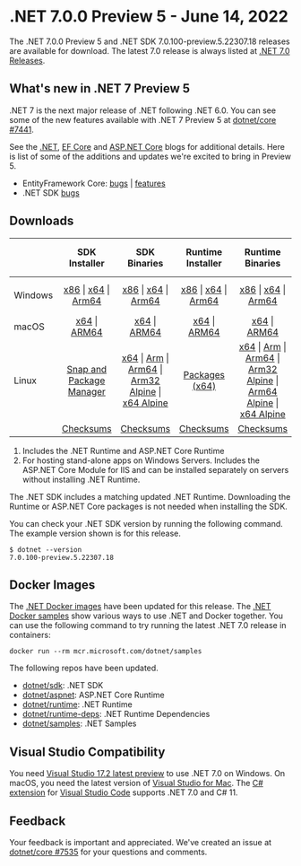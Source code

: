 # .NET 7.0.0 Preview 5  - June 14, 2022

The .NET 7.0.0 Preview 5 and .NET SDK 7.0.100-preview.5.22307.18 releases are available for download. The latest 7.0 release is always listed at [.NET 7.0 Releases](../README.md).

## What's new in .NET 7 Preview 5

.NET 7 is the next major release of .NET following .NET 6.0. You can see some of the new features available with .NET 7 Preview 5 at [dotnet/core #7441](https://github.com/dotnet/core/issues/7441).

See the [.NET][dotnet-blog], [EF Core][ef-blog] and [ASP.NET Core][aspnet-blog] blogs for additional details.
Here is list of some of the additions and updates we're excited to bring in Preview 5.

* EntityFramework Core: [bugs][ef_bugs] | [features][ef_features]
* .NET SDK [bugs][sdk_bugs]

## Downloads

|           | SDK Installer                        | SDK Binaries                 | Runtime Installer                                        | Runtime Binaries                                 | ASP.NET Core Runtime           |Windows Desktop Runtime          |
| --------- | :------------------------------------------:     | :----------------------:                 | :---------------------------:                            | :-------------------------:                      | :-----------------:            | :-----------------:            |
| Windows   | [x86][dotnet-sdk-win-x86.exe] \| [x64][dotnet-sdk-win-x64.exe] \| [Arm64][dotnet-sdk-win-arm64.exe] | [x86][dotnet-sdk-win-x86.zip] \| [x64][dotnet-sdk-win-x64.zip] \|  [Arm64][dotnet-sdk-win-arm64.zip] | [x86][dotnet-runtime-win-x86.exe] \| [x64][dotnet-runtime-win-x64.exe] \| [Arm64][dotnet-runtime-win-arm64.exe] | [x86][dotnet-runtime-win-x86.zip] \| [x64][dotnet-runtime-win-x64.zip] \| [Arm64][dotnet-runtime-win-arm64.zip] | [x86][aspnetcore-runtime-win-x86.exe] \| [x64][aspnetcore-runtime-win-x64.exe] \|; [Hosting Bundle][dotnet-hosting-win.exe] | [x86][windowsdesktop-runtime-win-x86.exe] \| [x64][windowsdesktop-runtime-win-x64.exe] \| [Arm64][windowsdesktop-runtime-win-arm64.exe] |
| macOS     | [x64][dotnet-sdk-osx-x64.pkg] \| [ARM64][dotnet-sdk-osx-arm64.pkg] | [x64][dotnet-sdk-osx-x64.tar.gz] \| [ARM64][dotnet-sdk-osx-arm64.tar.gz]  | [x64][dotnet-runtime-osx-x64.pkg] \| [ARM64][dotnet-runtime-osx-arm64.pkg] | [x64][dotnet-runtime-osx-x64.tar.gz] \| [ARM64][dotnet-runtime-osx-arm64.tar.gz]| [x64][aspnetcore-runtime-osx-x64.tar.gz] \| [ARM64][aspnetcore-runtime-osx-arm64.tar.gz] | - |
| Linux     |  [Snap and Package Manager](../install-linux.md)  | [x64][dotnet-sdk-linux-x64.tar.gz] \| [Arm][dotnet-sdk-linux-arm.tar.gz]  \| [Arm64][dotnet-sdk-linux-arm64.tar.gz] \| [Arm32 Alpine][dotnet-sdk-linux-musl-arm.tar.gz]  \| [x64 Alpine][dotnet-sdk-linux-musl-x64.tar.gz] | [Packages (x64)][linux-packages] | [x64][dotnet-runtime-linux-x64.tar.gz] \| [Arm][dotnet-runtime-linux-arm.tar.gz] \| [Arm64][dotnet-runtime-linux-arm64.tar.gz] \| [Arm32 Alpine][dotnet-runtime-linux-musl-arm.tar.gz] \| [Arm64 Alpine][dotnet-runtime-linux-musl-arm64.tar.gz] \| [x64 Alpine][dotnet-runtime-linux-musl-x64.tar.gz]  | [x64][aspnetcore-runtime-linux-x64.tar.gz]  \| [Arm][aspnetcore-runtime-linux-arm.tar.gz] \| [Arm64][aspnetcore-runtime-linux-arm64.tar.gz] \| [x64 Alpine][aspnetcore-runtime-linux-musl-x64.tar.gz] | - |
|  | [Checksums][checksums-sdk]                             | [Checksums][checksums-sdk]                                      | [Checksums][checksums-runtime]                             | [Checksums][checksums-runtime]  | [Checksums][checksums-runtime]  | [Checksums][checksums-runtime] |

1. Includes the .NET Runtime and ASP.NET Core Runtime
2. For hosting stand-alone apps on Windows Servers. Includes the ASP.NET Core Module for IIS and can be installed separately on servers without installing .NET Runtime.

The .NET SDK includes a matching updated .NET Runtime. Downloading the Runtime or ASP.NET Core packages is not needed when installing the SDK.

You can check your .NET SDK version by running the following command. The example version shown is for this release.

```console
$ dotnet --version
7.0.100-preview.5.22307.18
```

## Docker Images

The [.NET Docker images](https://hub.docker.com/_/microsoft-dotnet) have been updated for this release. The [.NET Docker samples](https://github.com/dotnet/dotnet-docker/blob/main/samples/README.md) show various ways to use .NET and Docker together. You can use the following command to try running the latest .NET 7.0 release in containers:

```console
docker run --rm mcr.microsoft.com/dotnet/samples
```

The following repos have been updated.

* [dotnet/sdk](https://github.com/dotnet/dotnet-docker/blob/main/README.sdk.md): .NET SDK
* [dotnet/aspnet](https://github.com/dotnet/dotnet-docker/blob/main/README.aspnet.md): ASP.NET Core Runtime
* [dotnet/runtime](https://github.com/dotnet/dotnet-docker/blob/main/README.runtime.md): .NET Runtime
* [dotnet/runtime-deps](https://github.com/dotnet/dotnet-docker/blob/main/README.runtime.md): .NET Runtime Dependencies
* [dotnet/samples](https://github.com/dotnet/dotnet-docker/blob/main/README.samples.md): .NET Samples

## Visual Studio Compatibility

You need [Visual Studio 17.2 latest preview](https://visualstudio.microsoft.com) to use .NET 7.0 on Windows. On macOS, you need the latest version of [Visual Studio for Mac](https://visualstudio.microsoft.com/vs/mac/). The [C# extension](https://code.visualstudio.com/docs/languages/dotnet) for [Visual Studio Code](https://code.visualstudio.com/) supports .NET 7.0 and C# 11.

## Feedback

Your feedback is important and appreciated. We've created an issue at [dotnet/core #7535](https://github.com/dotnet/core/issues/7535) for your questions and comments.

[checksums-runtime]: https://builds.dotnet.microsoft.com/dotnet/checksums/7.0.0-preview.5-sha.txt
[checksums-sdk]: https://builds.dotnet.microsoft.com/dotnet/checksums/7.0.0-preview.5-sha.txt

[dotnet-blog]:  https://devblogs.microsoft.com/dotnet/announcing-dotnet-7-preview-5/
[aspnet-blog]: https://devblogs.microsoft.com/dotnet/asp-net-core-updates-in-dotnet-7-preview-5
[ef-blog]: https://devblogs.microsoft.com/dotnet/announcing-ef7-preview5
[ef_bugs]: https://github.com/dotnet/efcore/issues?q=is%3Aissue+milestone%3A7.0.0-preview5+is%3Aclosed+label%3Atype-bug
[ef_features]: https://github.com/dotnet/efcore/issues?q=is%3Aissue+milestone%3A7.0.0-preview5+is%3Aclosed+label%3Atype-enhancement

[sdk_bugs]: https://github.com/dotnet/sdk/issues?q=is%3Aissue+is%3Aclosed+milestone%3A7.0.1xx

[linux-packages]: ../install-linux.md

[//]: # ( Runtime 7.0.0-preview.5.22301.12)
[dotnet-runtime-linux-arm.tar.gz]: https://download.visualstudio.microsoft.com/download/pr/b8f44599-e5f1-4a7b-b2dd-f9bee228c54e/7522bdd1cae9ea7f2923ba6e3598c1bd/dotnet-runtime-7.0.0-preview.5.22301.12-linux-arm.tar.gz
[dotnet-runtime-linux-arm64.tar.gz]: https://download.visualstudio.microsoft.com/download/pr/5ec6c59b-9ee8-4cf0-93b0-7ac4151a2bec/40970cdd60707cc3f21f9ee3766a876c/dotnet-runtime-7.0.0-preview.5.22301.12-linux-arm64.tar.gz
[dotnet-runtime-linux-musl-arm.tar.gz]: https://download.visualstudio.microsoft.com/download/pr/c20ca814-d961-4152-9579-d2f616d058db/c0899ef3449e0b128cbfc7cd0f4dc63d/dotnet-runtime-7.0.0-preview.5.22301.12-linux-musl-arm.tar.gz
[dotnet-runtime-linux-musl-arm64.tar.gz]: https://download.visualstudio.microsoft.com/download/pr/03b61a38-7ca1-4a22-8a4e-0ba89a4b9b7e/81950d134ad556fbfdabacbdb8c66d05/dotnet-runtime-7.0.0-preview.5.22301.12-linux-musl-arm64.tar.gz
[dotnet-runtime-linux-musl-x64.tar.gz]: https://download.visualstudio.microsoft.com/download/pr/f27b47c5-9bbc-4ad9-b609-dd684dac68b1/2ce81e413586e8aff261a80980edf6ac/dotnet-runtime-7.0.0-preview.5.22301.12-linux-musl-x64.tar.gz
[dotnet-runtime-linux-x64.tar.gz]: https://download.visualstudio.microsoft.com/download/pr/c3937a22-27d5-4c37-816f-801efe033301/77bb70ea418386cbb31962f1cb0446cd/dotnet-runtime-7.0.0-preview.5.22301.12-linux-x64.tar.gz
[dotnet-runtime-osx-arm64.pkg]: https://download.visualstudio.microsoft.com/download/pr/920477f9-28a1-47d7-8d09-5b22dcb91b64/90debd9228afd1938d37b29908e83767/dotnet-runtime-7.0.0-preview.5.22301.12-osx-arm64.pkg
[dotnet-runtime-osx-arm64.tar.gz]: https://download.visualstudio.microsoft.com/download/pr/6ce093c1-acae-47c2-9523-5946773e3a2d/4fc3117587145dee00305dfed13b8f58/dotnet-runtime-7.0.0-preview.5.22301.12-osx-arm64.tar.gz
[dotnet-runtime-osx-x64.pkg]: https://download.visualstudio.microsoft.com/download/pr/e0cc2aa2-6605-4a72-9d9d-be0cf9a5e76e/ec7d746edb1066ef985e7601a0c0b35f/dotnet-runtime-7.0.0-preview.5.22301.12-osx-x64.pkg
[dotnet-runtime-osx-x64.tar.gz]: https://download.visualstudio.microsoft.com/download/pr/35e2b13a-9cb1-446c-906a-1fe08deda59d/5ccd4109c6ffd446809c4a5bb1561fb1/dotnet-runtime-7.0.0-preview.5.22301.12-osx-x64.tar.gz
[dotnet-runtime-win-arm64.exe]: https://download.visualstudio.microsoft.com/download/pr/a9424ed6-b0c6-422a-8d1b-8edd7e7d24c2/bb0ad12e282151d4a3cd2307daf8479b/dotnet-runtime-7.0.0-preview.5.22301.12-win-arm64.exe
[dotnet-runtime-win-arm64.zip]: https://download.visualstudio.microsoft.com/download/pr/0f5a0f1b-6623-4a74-8ef3-2bb1c1fc6d71/fa0723c02bcbf985173d36e445a97643/dotnet-runtime-7.0.0-preview.5.22301.12-win-arm64.zip
[dotnet-runtime-win-x64.exe]: https://download.visualstudio.microsoft.com/download/pr/525e27ca-909a-49c2-b130-c307e4729962/6d34db09b2651447b74f1c7a118509df/dotnet-runtime-7.0.0-preview.5.22301.12-win-x64.exe
[dotnet-runtime-win-x64.zip]: https://download.visualstudio.microsoft.com/download/pr/7f0760ca-a92c-44ff-a70c-7f72ada83daf/1df4c9fb01c71fe9d0d5c1c2bf426977/dotnet-runtime-7.0.0-preview.5.22301.12-win-x64.zip
[dotnet-runtime-win-x86.exe]: https://download.visualstudio.microsoft.com/download/pr/c98b6130-8c1b-49f2-8ae1-7c057a749fc0/815ab221314bf75d849f39d743e525d6/dotnet-runtime-7.0.0-preview.5.22301.12-win-x86.exe
[dotnet-runtime-win-x86.zip]: https://download.visualstudio.microsoft.com/download/pr/245bffda-9656-4c17-91b7-2652cd8516f0/3fad460060b5385acbf7c59261987a5e/dotnet-runtime-7.0.0-preview.5.22301.12-win-x86.zip

[//]: # ( WindowsDesktop 7.0.0-preview.5.22302.5)
[windowsdesktop-runtime-win-arm64.exe]: https://download.visualstudio.microsoft.com/download/pr/0f0db829-eb74-429d-9efa-9f653e580a58/50e1c7ee798ee6079632b0dcb8825987/windowsdesktop-runtime-7.0.0-preview.5.22302.5-win-arm64.exe
[windowsdesktop-runtime-win-x64.exe]: https://download.visualstudio.microsoft.com/download/pr/0673b837-370e-4a07-968e-02c0f0e00fe1/a16408258a59c12fda9f64604911857d/windowsdesktop-runtime-7.0.0-preview.5.22302.5-win-x64.exe
[windowsdesktop-runtime-win-x86.exe]: https://download.visualstudio.microsoft.com/download/pr/9b696061-ac42-4718-bc68-f05cdf7687a5/8d3183677715ef4f8a1296eecf78ed9f/windowsdesktop-runtime-7.0.0-preview.5.22302.5-win-x86.exe

[//]: # ( ASP 7.0.0-preview.5.22303.8)
[aspnetcore-runtime-linux-arm.tar.gz]: https://download.visualstudio.microsoft.com/download/pr/9a0da074-bd0e-4241-b3d0-e0076bb304cf/368a270168dd46a359b5c4b65f2c3eb7/aspnetcore-runtime-7.0.0-preview.5.22303.8-linux-arm.tar.gz
[aspnetcore-runtime-linux-arm64.tar.gz]: https://download.visualstudio.microsoft.com/download/pr/3eb22afb-6454-4c90-9d32-24d7f9fadd8f/f98c80d32ca3df072fccd3579aff1a13/aspnetcore-runtime-7.0.0-preview.5.22303.8-linux-arm64.tar.gz
[aspnetcore-runtime-linux-musl-x64.tar.gz]: https://download.visualstudio.microsoft.com/download/pr/5ac03de8-51e4-460a-8c18-6ddcefc8b833/9f24ea44661d69cff3d3e47e9c9a010b/aspnetcore-runtime-7.0.0-preview.5.22303.8-linux-musl-x64.tar.gz
[aspnetcore-runtime-linux-x64.tar.gz]: https://download.visualstudio.microsoft.com/download/pr/57cfa892-9154-40a2-9643-4b74366115b3/cd04f7b035b3b7b485f422f2584d6da7/aspnetcore-runtime-7.0.0-preview.5.22303.8-linux-x64.tar.gz
[aspnetcore-runtime-osx-arm64.tar.gz]: https://download.visualstudio.microsoft.com/download/pr/87b70ee5-8e21-4ba6-8576-5045dd1ccb44/7e067f83e35bf8a1c69ebd361727fc30/aspnetcore-runtime-7.0.0-preview.5.22303.8-osx-arm64.tar.gz
[aspnetcore-runtime-osx-x64.tar.gz]: https://download.visualstudio.microsoft.com/download/pr/eb2110ee-7dc1-494f-baa9-e3aabea1a008/d1cbc2de8f0e88882d4faa8759401cf7/aspnetcore-runtime-7.0.0-preview.5.22303.8-osx-x64.tar.gz
[aspnetcore-runtime-win-x64.exe]: https://download.visualstudio.microsoft.com/download/pr/93cc1616-6624-476b-82b3-0bb2a63b9f4a/a4446b4f4218506d51b8217d7390b391/aspnetcore-runtime-7.0.0-preview.5.22303.8-win-x64.exe
[aspnetcore-runtime-win-x86.exe]: https://download.visualstudio.microsoft.com/download/pr/5dada56e-5dae-4bdf-acf0-eaf7d25dc1bf/4c215e34b6a0f6089321dc5a5ff44fdf/aspnetcore-runtime-7.0.0-preview.5.22303.8-win-x86.exe
[dotnet-hosting-win.exe]: https://download.visualstudio.microsoft.com/download/pr/3e56e811-4a8e-49b1-9217-18c936d93f76/5b74116c4e5e87a1eb4239d07784caa8/dotnet-hosting-7.0.0-preview.5.22303.8-win.exe

[//]: # ( SDK 7.0.100-preview.5.22307.18)
[dotnet-sdk-linux-arm.tar.gz]: https://download.visualstudio.microsoft.com/download/pr/1e73113f-92ca-436b-9e95-9c68c95ea5c0/8f969ce55125b1e1ed39ca2103b18425/dotnet-sdk-7.0.100-preview.5.22307.18-linux-arm.tar.gz
[dotnet-sdk-linux-arm64.tar.gz]: https://download.visualstudio.microsoft.com/download/pr/25092f42-500b-43da-9994-7577f6c7734c/507ea02dc7cf86ae94004afd2e916f58/dotnet-sdk-7.0.100-preview.5.22307.18-linux-arm64.tar.gz
[dotnet-sdk-linux-musl-arm.tar.gz]: https://download.visualstudio.microsoft.com/download/pr/7fadc5a9-c509-426e-b95f-591161fec0e5/fca815504b5619060748d554198371ad/dotnet-sdk-7.0.100-preview.5.22307.18-linux-musl-arm.tar.gz
[dotnet-sdk-linux-musl-x64.tar.gz]: https://download.visualstudio.microsoft.com/download/pr/1461daed-6a0c-4d65-81ec-c6343e3c6076/df39d465aa9d37855e63dc51e2d71827/dotnet-sdk-7.0.100-preview.5.22307.18-linux-musl-x64.tar.gz
[dotnet-sdk-linux-x64.tar.gz]: https://download.visualstudio.microsoft.com/download/pr/1c28fb12-c30d-411f-8d63-4dd9835387fe/cfe3d86f5600568ac354f7546f876589/dotnet-sdk-7.0.100-preview.5.22307.18-linux-x64.tar.gz
[dotnet-sdk-osx-arm64.pkg]: https://download.visualstudio.microsoft.com/download/pr/d8afcb7b-07c8-4834-8dc7-44e67d4db713/25de501bb6482bfee466cec9426af845/dotnet-sdk-7.0.100-preview.5.22307.18-osx-arm64.pkg
[dotnet-sdk-osx-arm64.tar.gz]: https://download.visualstudio.microsoft.com/download/pr/1264a7ff-d09d-424f-84ed-efab470cb615/9f6bdeb3997f68344a9d561d10cbd9cb/dotnet-sdk-7.0.100-preview.5.22307.18-osx-arm64.tar.gz
[dotnet-sdk-osx-x64.pkg]: https://download.visualstudio.microsoft.com/download/pr/eb929c1e-1148-49fe-ab31-a711a678a023/f8b7c7eaec03e178e8a515ce8a3a7955/dotnet-sdk-7.0.100-preview.5.22307.18-osx-x64.pkg
[dotnet-sdk-osx-x64.tar.gz]: https://download.visualstudio.microsoft.com/download/pr/dd15b5e1-7765-4ddb-8bfb-e3ddb501fad5/d4d7b26819da837fc9df7aeb39caa370/dotnet-sdk-7.0.100-preview.5.22307.18-osx-x64.tar.gz
[dotnet-sdk-win-arm64.exe]: https://download.visualstudio.microsoft.com/download/pr/35145956-2281-4093-9d1d-a3cbc8778cfc/f639e6cb5314bea35d4b118f8161bc2b/dotnet-sdk-7.0.100-preview.5.22307.18-win-arm64.exe
[dotnet-sdk-win-arm64.zip]: https://download.visualstudio.microsoft.com/download/pr/66d92456-d028-4a0d-a205-2ef2fd17271f/f96ee8f4bdb4526932fe86e2580cb306/dotnet-sdk-7.0.100-preview.5.22307.18-win-arm64.zip
[dotnet-sdk-win-x64.exe]: https://download.visualstudio.microsoft.com/download/pr/23001df5-62ec-423a-8eba-bec6967fad49/cc2cf74b399899b03e278f532216e214/dotnet-sdk-7.0.100-preview.5.22307.18-win-x64.exe
[dotnet-sdk-win-x64.zip]: https://download.visualstudio.microsoft.com/download/pr/2182e8e2-4fac-4270-ad51-898cd15f481d/75870ce0fd2814a3b45f083d4cfaa73d/dotnet-sdk-7.0.100-preview.5.22307.18-win-x64.zip
[dotnet-sdk-win-x86.exe]: https://download.visualstudio.microsoft.com/download/pr/ea05854d-0d8d-4bcd-a469-0b9961b7926e/b072cc5ecda017ad643a984936df33b0/dotnet-sdk-7.0.100-preview.5.22307.18-win-x86.exe
[dotnet-sdk-win-x86.zip]: https://download.visualstudio.microsoft.com/download/pr/16986c48-9e5a-4c81-a36f-99bd1049ffb4/520f2227fbe248fb8f364c3502ca76ea/dotnet-sdk-7.0.100-preview.5.22307.18-win-x86.zip
